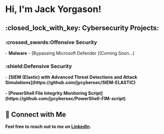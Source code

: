 <h1>Hi, I'm Jack Yorgason! <br/></h1>

<h2>:closed_lock_with_key: Cybersecurity Projects:</h2>

<h3>:crossed_swords:Offensive Security</h3>
- <b>Malware</b>
  - [Bypassing Microsoft Defender ](Coming Soon...)

<h3>:shield:Defensive Security</h3>
- <b>[SIEM (Elastic) with Advanced Threat Detections and Attack Simulations](https://github.com/jycybersec/SIEM-ELASTIC)</br> </br>
- <b>[PowerShell File Integrity Monitoring Script](https://github.com/jycybersec/PowerShell-FIM-script)</b>

## :electric_plug: Connect with Me
Feel free to reach out to me on [LinkedIn](https://www.linkedin.com/in/jack-yorgason-21940a24a/%29).

